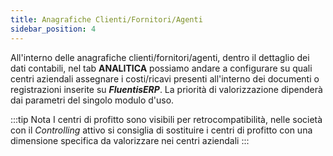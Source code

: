 ```yaml
---
title: Anagrafiche Clienti/Fornitori/Agenti
sidebar_position: 4
---
```


All'interno delle anagrafiche clienti/fornitori/agenti, dentro il dettaglio dei dati contabili, nel tab **ANALITICA** possiamo andare a configurare su quali centri aziendali assegnare i costi/ricavi presenti all'interno dei documenti o registrazioni inserite su ***FluentisERP***. La priorità di valorizzazione dipenderà dai parametri del singolo modulo d'uso.

:::tip Nota
I centri di profitto sono visibili per retrocompatibilità, nelle società con il *Controlling* attivo si consiglia di sostituire i centri di profitto con una dimensione specifica da valorizzare nei centri aziendali
:::

